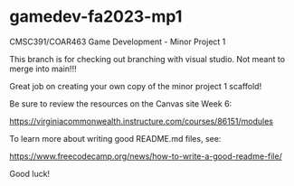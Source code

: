 # gamedev-fa2023-mp1
CMSC391/COAR463 Game Development - Minor Project 1

This branch is for checking out branching with visual studio. Not meant to merge into main!!!

Great job on creating your own copy of the minor project 1 scaffold!

Be sure to review the resources on the Canvas site Week 6:

<https://virginiacommonwealth.instructure.com/courses/86151/modules>

To learn more about writing good README.md files, see:

<https://www.freecodecamp.org/news/how-to-write-a-good-readme-file/>

Good luck!
